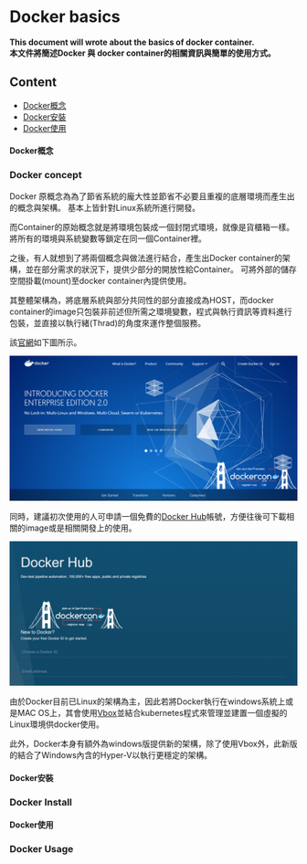 # Docker basics


**This document will wrote about the basics of docker container.<br>
本文件將簡述Docker 與 docker container的相關資訊與簡單的使用方式。**


## Content
* [Docker概念](#Docker概念)
* [Docker安裝](#Docker安裝)
* [Docker使用](#Docker使用)


#### Docker概念
### Docker concept

Docker 原概念為為了節省系統的龐大性並節省不必要且重複的底層環境而產生出的概念與架構。 基本上皆針對Linux系統所進行開發。

而Container的原始概念就是將環境包裝成一個封閉式環境，就像是貨櫃箱一樣。 將所有的環境與系統變數等鎖定在同一個Container裡。

之後，有人就想到了將兩個概念與做法進行結合，產生出Docker container的架構，並在部分需求的狀況下，提供少部分的開放性給Container。 可將外部的儲存空間掛載(mount)至docker container內提供使用。

其整體架構為，將底層系統與部分共同性的部分直接成為HOST，而docker container的image只包裝非前述但所需之環境變數，程式與執行資訊等資料進行包裝，並直接以執行緒(Thrad)的角度來運作整個服務。

該[官網](https://www.docker.com/)如下圖所示。

![img 1](img/Pic01.PNG) <br />

同時，建議初次使用的人可申請一個免費的[Docker Hub](https://hub.docker.com/)帳號，方便往後可下載相關的image或是相關開發上的使用。

![img 2](img/Pic02.PNG) <br />

由於Docker目前已Linux的架構為主，因此若將Docker執行在windows系統上或是MAC OS上，其會使用[Vbox](https://www.virtualbox.org/)並結合kubernetes程式來管理並建置一個虛擬的Linux環境供docker使用。

此外，Docker本身有額外為windows版提供新的架構，除了使用Vbox外，此新版的結合了Windows內含的Hyper-V以執行更穩定的架構。

#### Docker安裝
### Docker Install



#### Docker使用
### Docker Usage


